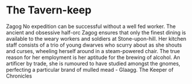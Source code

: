 # The Tavern-keep
Zagog
No expedition can be successful without a well fed worker. The ancient and obsessive half-orc Zagog ensures that only the finest dining is available to the weary workers and soldiers at Stone-upon-hill. Her kitchen staff consists of a trio of young dwarves who scurry about as she shouts and curses, wheeling herself around in a steam-powered chair. The true reason for her employment is her aptitude for the brewing of alcohol. An artificer by trade, she is rumoured to have studied amongst the gnomes, perfecting a particular brand of mulled mead - Glaagg.
The Keeper of Chronicles